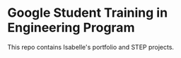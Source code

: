 # Google Student Training in Engineering Program

This repo contains Isabelle's portfolio and STEP projects.